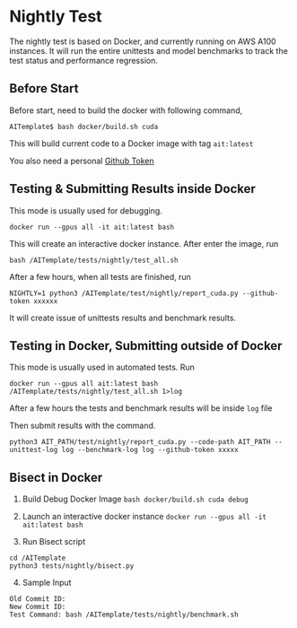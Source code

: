 # Nightly Test

The nightly test is based on Docker, and currently running on AWS A100 instances. It will run the entire unittests and model benchmarks to track the test status and performance regression.

## Before Start

Before start, need to build the docker with following command,
```
AITemplate$ bash docker/build.sh cuda
```
This will build current code to a Docker image with tag `ait:latest`

You also need a personal [Github Token](https://docs.github.com/en/authentication/keeping-your-account-and-data-secure/creating-a-personal-access-token)

## Testing & Submitting Results inside Docker

This mode is usually used for debugging.

```
docker run --gpus all -it ait:latest bash
```
This will create an interactive docker instance. After enter the image, run
```
bash /AITemplate/tests/nightly/test_all.sh
```
After a few hours, when all tests are finished, run
```
NIGHTLY=1 python3 /AITemplate/test/nightly/report_cuda.py --github-token xxxxxx
```
It will create issue of unittests results and benchmark results.

## Testing in Docker, Submitting outside of Docker

This mode is usually used in automated tests. Run

```
docker run --gpus all ait:latest bash /AITemplate/tests/nightly/test_all.sh 1>log
```

After a few hours the tests and benchmark results will be inside `log` file

Then submit results with the command.

```
python3 AIT_PATH/test/nightly/report_cuda.py --code-path AIT_PATH --unittest-log log --benchmark-log log --github-token xxxxx
```

## Bisect in Docker

1. Build Debug Docker Image
```bash docker/build.sh cuda debug```


2. Launch an interactive docker instance
```docker run --gpus all -it ait:latest bash```

3. Run Bisect script
```
cd /AITemplate
python3 tests/nightly/bisect.py
```

4. Sample Input
```
Old Commit ID:
New Commit ID:
Test Command: bash /AITemplate/tests/nightly/benchmark.sh
```
